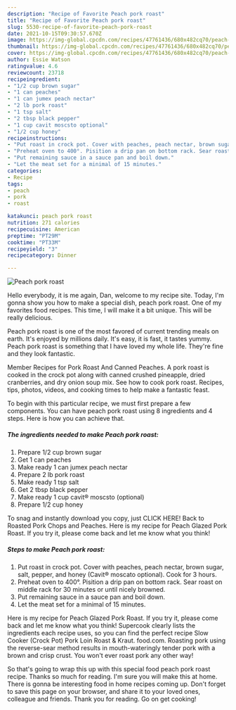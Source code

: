 ```yaml
---
description: "Recipe of Favorite Peach pork roast"
title: "Recipe of Favorite Peach pork roast"
slug: 5530-recipe-of-favorite-peach-pork-roast
date: 2021-10-15T09:30:57.670Z
image: https://img-global.cpcdn.com/recipes/47761436/680x482cq70/peach-pork-roast-recipe-main-photo.jpg
thumbnail: https://img-global.cpcdn.com/recipes/47761436/680x482cq70/peach-pork-roast-recipe-main-photo.jpg
cover: https://img-global.cpcdn.com/recipes/47761436/680x482cq70/peach-pork-roast-recipe-main-photo.jpg
author: Essie Watson
ratingvalue: 4.6
reviewcount: 23718
recipeingredient:
- "1/2 cup brown sugar"
- "1 can peaches"
- "1 can jumex peach nectar"
- "2 lb pork roast"
- "1 tsp salt"
- "2 tbsp black pepper"
- "1 cup cavit moscsto optional"
- "1/2 cup honey"
recipeinstructions:
- "Put roast in crock pot. Cover with peaches, peach nectar, brown sugar, salt, pepper, and honey (Cavit® moscato optional). Cook for 3 hours."
- "Preheat oven to 400°. Pisition a drip pan on bottom rack. Sear roast on middle rack for 30 minutes or until nicely browned."
- "Put remaining sauce in a sauce pan and boil down."
- "Let the meat set for a minimal of 15 minutes."
categories:
- Recipe
tags:
- peach
- pork
- roast

katakunci: peach pork roast 
nutrition: 271 calories
recipecuisine: American
preptime: "PT29M"
cooktime: "PT33M"
recipeyield: "3"
recipecategory: Dinner

---
```



![Peach pork roast](https://img-global.cpcdn.com/recipes/47761436/680x482cq70/peach-pork-roast-recipe-main-photo.jpg)

Hello everybody, it is me again, Dan, welcome to my recipe site. Today, I'm gonna show you how to make a special dish, peach pork roast. One of my favorites food recipes. This time, I will make it a bit unique. This will be really delicious.

Peach pork roast is one of the most favored of current trending meals on earth. It's enjoyed by millions daily. It's easy, it is fast, it tastes yummy. Peach pork roast is something that I have loved my whole life. They're fine and they look fantastic.

Member Recipes for Pork Roast And Canned Peaches. A pork roast is cooked in the crock pot along with canned crushed pineapple, dried cranberries, and dry onion soup mix. See how to cook pork roast. Recipes, tips, photos, videos, and cooking times to help make a fantastic feast.


To begin with this particular recipe, we must first prepare a few components. You can have peach pork roast using 8 ingredients and 4 steps. Here is how you can achieve that.

<!--inarticleads1-->

##### The ingredients needed to make Peach pork roast:

1. Prepare 1/2 cup brown sugar
1. Get 1 can peaches
1. Make ready 1 can jumex peach nectar
1. Prepare 2 lb pork roast
1. Make ready 1 tsp salt
1. Get 2 tbsp black pepper
1. Make ready 1 cup cavit® moscsto (optional)
1. Prepare 1/2 cup honey


To snag and instantly download you copy, just CLICK HERE! Back to Roasted Pork Chops and Peaches. Here is my recipe for Peach Glazed Pork Roast. If you try it, please come back and let me know what you think! 

<!--inarticleads2-->

##### Steps to make Peach pork roast:

1. Put roast in crock pot. Cover with peaches, peach nectar, brown sugar, salt, pepper, and honey (Cavit® moscato optional). Cook for 3 hours.
1. Preheat oven to 400°. Pisition a drip pan on bottom rack. Sear roast on middle rack for 30 minutes or until nicely browned.
1. Put remaining sauce in a sauce pan and boil down.
1. Let the meat set for a minimal of 15 minutes.


Here is my recipe for Peach Glazed Pork Roast. If you try it, please come back and let me know what you think! Supercook clearly lists the ingredients each recipe uses, so you can find the perfect recipe Slow Cooker (Crock Pot) Pork Loin Roast &amp; Kraut. food.com. Roasting pork using the reverse-sear method results in mouth-wateringly tender pork with a brown and crisp crust. You won&#39;t ever roast pork any other way! 

So that's going to wrap this up with this special food peach pork roast recipe. Thanks so much for reading. I'm sure you will make this at home. There is gonna be interesting food in home recipes coming up. Don't forget to save this page on your browser, and share it to your loved ones, colleague and friends. Thank you for reading. Go on get cooking!
